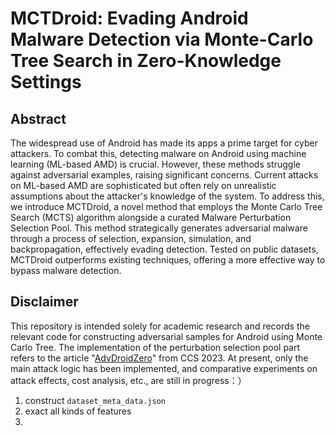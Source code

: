 # MCTDroid: Evading Android Malware Detection via Monte-Carlo Tree Search in Zero-Knowledge Settings

## Abstract

The widespread use of Android has made its apps a prime target for cyber attackers. To combat this, detecting malware on Android using machine learning (ML-based AMD) is crucial. However, these methods struggle against adversarial examples, raising significant concerns. Current attacks on ML-based AMD are sophisticated but often rely on unrealistic assumptions about the attacker's knowledge of the system. To address this, we introduce MCTDroid, a novel method that employs the Monte Carlo Tree Search (MCTS) algorithm alongside a curated Malware Perturbation Selection Pool. This method strategically generates adversarial malware through a process of selection, expansion, simulation, and backpropagation, effectively evading detection. Tested on public datasets, MCTDroid outperforms existing techniques, offering a more effective way to bypass malware detection.

## Disclaimer
This repository is intended solely for academic research and records the relevant code for constructing adversarial samples for Android using Monte Carlo Tree. The implementation of the perturbation selection pool part refers to the article "[AdvDroidZero](https://github.com/gnipping/AdvDroidZero-Access-Instructions)" from CCS 2023. At present, only the main attack logic has been implemented, and comparative experiments on attack effects, cost analysis, etc., are still in progress：）


1. construct `dataset_meta_data.json`
2. exact all kinds of features
3. 